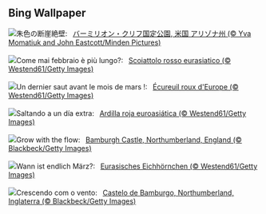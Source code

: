 ## Bing Wallpaper
![](https://www.bing.com/th?id=OHR.VermilionCliffs_JA-JP0444568228_UHD.jpg&w=1000)朱色の断崖絶壁:&nbsp;&ensp;[バーミリオン・クリフ国定公園, 米国 アリゾナ州 (© Yva Momatiuk and John Eastcott/Minden Pictures)](https://www.bing.com/th?id=OHR.VermilionCliffs_JA-JP0444568228_UHD.jpg)
<br><br/>
![](https://www.bing.com/th?id=OHR.LeapingSquirrel_IT-IT0733873049_UHD.jpg&w=1000)Come mai febbraio è più lungo?:&nbsp;&ensp;[Scoiattolo rosso eurasiatico (© Westend61/Getty Images)](https://www.bing.com/th?id=OHR.LeapingSquirrel_IT-IT0733873049_UHD.jpg)
<br><br/>
![](https://www.bing.com/th?id=OHR.LeapingSquirrel_FR-FR3290902737_UHD.jpg&w=1000)Un dernier saut avant le mois de mars !:&nbsp;&ensp;[Écureuil roux d'Europe (© Westend61/Getty Images)](https://www.bing.com/th?id=OHR.LeapingSquirrel_FR-FR3290902737_UHD.jpg)
<br><br/>
![](https://www.bing.com/th?id=OHR.LeapingSquirrel_ES-ES2689500178_UHD.jpg&w=1000)Saltando a un día extra:&nbsp;&ensp;[Ardilla roja euroasiática (© Westend61/Getty Images)](https://www.bing.com/th?id=OHR.LeapingSquirrel_ES-ES2689500178_UHD.jpg)
<br><br/>
![](https://www.bing.com/th?id=OHR.BamburghCastleUK_EN-GB3792083746_UHD.jpg&w=1000)Grow with the flow:&nbsp;&ensp;[Bamburgh Castle, Northumberland, England (© Blackbeck/Getty Images)](https://www.bing.com/th?id=OHR.BamburghCastleUK_EN-GB3792083746_UHD.jpg)
<br><br/>
![](https://www.bing.com/th?id=OHR.LeapingSquirrel_DE-DE7623766811_UHD.jpg&w=1000)Wann ist endlich März?:&nbsp;&ensp;[Eurasisches Eichhörnchen (© Westend61/Getty Images)](https://www.bing.com/th?id=OHR.LeapingSquirrel_DE-DE7623766811_UHD.jpg)
<br><br/>
![](https://www.bing.com/th?id=OHR.BamburghCastleUK_PT-BR0750396632_UHD.jpg&w=1000)Crescendo com o vento:&nbsp;&ensp;[Castelo de Bamburgo, Northumberland, Inglaterra (© Blackbeck/Getty Images)](https://www.bing.com/th?id=OHR.BamburghCastleUK_PT-BR0750396632_UHD.jpg)
<br><br/>
